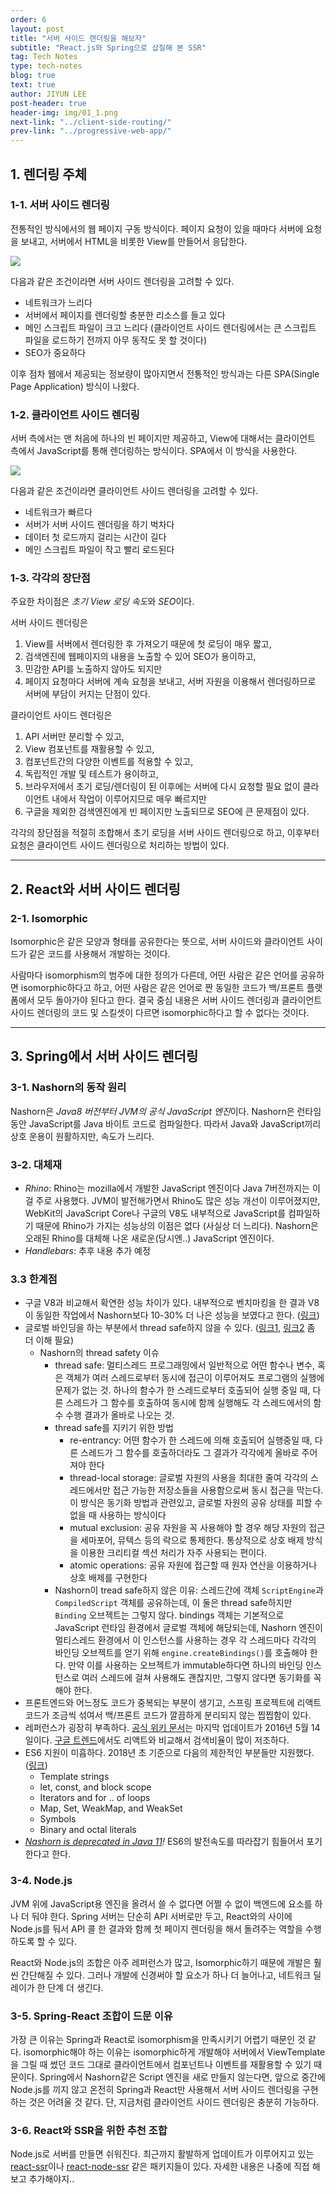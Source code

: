 ```yaml
---
order: 6
layout: post
title: "서버 사이드 랜더링을 해보자"
subtitle: "React.js와 Spring으로 삽질해 본 SSR"
tag: Tech Notes
type: tech-notes
blog: true
text: true
author: JIYUN LEE
post-header: true
header-img: img/01_1.png
next-link: "../client-side-routing/"
prev-link: "../progressive-web-app/"
---
```


## 1. 렌더링 주체

### 1-1. 서버 사이드 렌더링

전통적인 방식에서의 웹 페이지 구동 방식이다. 페이지 요청이 있을 때마다 서버에 요청을 보내고, 서버에서 HTML을 비롯한 View를 만들어서 응답한다.

<img src="img/01_2.png">

다음과 같은 조건이라면 서버 사이드 렌더링을 고려할 수 있다.

- 네트워크가 느리다
- 서버에서 페이지를 렌더링할 충분한 리소스를 들고 있다
- 메인 스크립트 파일이 크고 느리다 (클라이언트 사이드 렌더링에서는 큰 스크립트 파일을 로드하기 전까지 아무 동작도 못 할 것이다)
- SEO가 중요하다

이후 점차 웹에서 제공되는 정보량이 많아지면서 전통적인 방식과는 다른 SPA(Single Page Application) 방식이 나왔다.

### 1-2. 클라이언트 사이드 렌더링

서버 측에서는 맨 처음에 하나의 빈 페이지만 제공하고, View에 대해서는 클라이언트 측에서 JavaScript를 통해 렌더링하는 방식이다. SPA에서 이 방식을 사용한다.

<img src="img/01_3.png">

다음과 같은 조건이라면 클라이언트 사이드 렌더링을 고려할 수 있다.

- 네트워크가 빠르다
- 서버가 서버 사이드 렌더링을 하기 벅차다
- 데이터 첫 로드까지 걸리는 시간이 길다
- 메인 스크립트 파일이 작고 빨리 로드된다

### 1-3. 각각의 장단점

주요한 차이점은 *초기 View 로딩 속도*와 *SEO*이다.

서버 사이드 렌더링은 

1. View를 서버에서 렌더링한 후 가져오기 때문에 첫 로딩이 매우 짧고,
2. 검색엔진에 웹페이지의 내용을 노출할 수 있어 SEO가 용이하고,
3. 민감한 API를 노출하지 않아도 되지만
4. 페이지 요청마다 서버에 계속 요청을 보내고, 서버 자원을 이용해서 렌더링하므로 서버에 부담이 커지는 단점이 있다.

클라이언트 사이드 렌더링은 

1. API 서버만 분리할 수 있고,
2. View 컴포넌트를 재활용할 수 있고,
3. 컴포넌트간의 다양한 이벤트를 적용할 수 있고,
4. 독립적인 개발 및 테스트가 용이하고,
5. 브라우저에서 초기 로딩/렌더링이 된 이후에는 서버에 다시 요청할 필요 없이 클라이언트 내에서 작업이 이루어지므로 매우 빠르지만 
6. 구글을 제외한 검색엔진에게 빈 페이지만 노출되므로 SEO에 큰 문제점이 있다.

각각의 장단점을 적절히 조합해서 초기 로딩을 서버 사이드 렌더링으로 하고, 이후부터 요청은 클라이언트 사이드 렌더링으로 처리하는 방법이 있다.

---

## 2. React와 서버 사이드 렌더링

### 2-1. Isomorphic

Isomorphic은 같은 모양과 형태를 공유한다는 뜻으로, 서버 사이드와 클라이언트 사이드가 같은 코드를 사용해서 개발하는 것이다.

사람마다 isomorphism의 범주에 대한 정의가 다른데, 어떤 사람은 같은 언어를 공유하면 isomorphic하다고 하고, 어떤 사람은 같은 언어로 짠 동일한 코드가 백/프론트 플랫폼에서 모두 돌아가야 된다고 한다. 결국 중심 내용은 서버 사이드 렌더링과 클라이언트 사이드 렌더링의 코드 및 스킬셋이 다르면 isomorphic하다고 할 수 없다는 것이다.

---

## 3. Spring에서 서버 사이드 렌더링

### 3-1. Nashorn의 동작 원리

Nashorn은 *Java8 버전부터 JVM의 공식 JavaScript 엔진*이다. Nashorn은 런타임동안 JavaScript를 Java 바이트 코드로 컴파일한다. 따라서 Java와 JavaScript끼리 상호 운용이 원활하지만, 속도가 느리다.

### 3-2. 대체재

- *Rhino*: Rhino는 mozilla에서 개발한 JavaScript 엔진이다 Java 7버전까지는 이걸 주로 사용했다. JVM이 발전해가면서 Rhino도 많은 성능 개선이 이루어졌지만, WebKit의 JavaScript Core나 구글의 V8도 내부적으로 JavaScript를 컴파일하기 때문에 Rhino가 가지는 성능상의 이점은 없다 (사실상 더 느리다). Nashorn은 오래된 Rhino를 대체해 나온 새로운(당시엔..) JavaScript 엔진이다.
- *Handlebars*: 추후 내용 추가 예정

### 3.3 한계점

- 구글 V8과 비교해서 확연한 성능 차이가 있다. 내부적으로 벤치마킹을 한 결과 V8이 동일한 작업에서 Nashorn보다 10-30% 더 나은 성능을 보였다고 한다. ([링크](https://www.quora.com/How-does-Nashorn-compare-to-V8))
- 글로벌 바인딩을 하는 부분에서 thread safe하지 않을 수 있다. ([링크1](https://stackoverflow.com/questions/30140103/should-i-use-a-separate-scriptengine-and-compiledscript-instances-per-each-threa/30159424#30159424), [링크2](https://kazkn.com/post/2017/spring-boot-nashorn-react-ssr/) 좀 더 이해 필요)
    - Nashorn의 thread safety 이슈
        - thread safe: 멀티스레드 프로그래밍에서 일반적으로 어떤 함수나 변수, 혹은 객체가 여러 스레드로부터 동시에 접근이 이루어져도 프로그램의 실행에 문제가 없는 것. 하나의 함수가 한 스레드로부터 호출되어 실행 중일 때, 다른 스레드가 그 함수를 호출하여 동시에 함께 실행해도 각 스레드에서의 함수 수행 결과가 올바로 나오는 것.
        - thread safe를 지키기 위한 방법
            - re-entrancy: 어떤 함수가 한 스레드에 의해 호출되어 실행중일 때, 다른 스레드가 그 함수를 호출하더라도 그 결과가 각각에게 올바로 주어져야 한다
            - thread-local storage: 글로벌 자원의 사용을 최대한 줄여 각각의 스레드에서만 접근 가능한 저장소들을 사용함으로써 동시 접근을 막는다. 이 방식은 동기화 방법과 관련있고, 글로벌 자원의 공유 상태를 피할 수 없을 때 사용하는 방식이다
            - mutual exclusion: 공유 자원을 꼭 사용해야 할 경우 해당 자원의 접근을 세마포어, 뮤텍스 등의 락으로 통제한다. 통상적으로 상호 배제 방식을 이용한 크리티컬 섹션 처리가 자주 사용되는 편이다.
            - atomic operations: 공유 자원에 접근할 때 원자 연산을 이용하거나 상호 배제를 구현한다
        - Nashorn이 tread safe하지 않은 이유: 스레드간에 객체 `ScriptEngine`과 `CompiledScript` 객체를 공유하는데, 이 둘은 thread safe하지만 `Binding` 오브젝트는 그렇지 않다. bindings 객체는 기본적으로 JavaScript 런타임 환경에서 글로벌 객체에 해당되는데, Nashorn 엔진이 멀티스레드 환경에서 이 인스턴스를 사용하는 경우 각 스레드마다 각각의 바인딩 오브젝트를 얻기 위해 `engine.createBindings()`를 호출해야 한다. 만약 이를 사용하는 오브젝트가 immutable하다면 하나의 바인딩 인스턴스로 여러 스레드에 걸쳐 사용해도 괜찮지만, 그렇지 않다면 동기화를 꼭 해야 한다.
- 프론트엔드와 어느정도 코드가 중복되는 부분이 생기고, 스프링 프로젝트에 리액트 코드가 조금씩 섞여서 백/프론트 코드가 깔끔하게 분리되지 않는 찝찝함이 있다.
- 레퍼런스가 굉장히 부족하다. [공식 위키 문서](https://wiki.openjdk.java.net/display/Nashorn/Main)는 마지막 업데이트가 2016년 5월 14일이다. [구글 트렌드](https://trends.google.com/trends/explore?date=today%205-y&q=Nashorn,%2Fm%2F012l1vxv,Spring%20Boot)에서도 리액트와 비교해서 검색비율이 많이 저조하다.
- ES6 지원이 미흡하다. 2018년 초 기준으로 다음의 제한적인 부분들만 지원했다. ([링크](http://mail.openjdk.java.net/pipermail/nashorn-dev/2018-January/007309.html))
    - Template strings
    - let, const, and block scope
    - Iterators and for .. of loops
    - Map, Set, WeakMap, and WeakSet
    - Symbols
    - Binary and octal literals
- *[Nashorn is deprecated in Java 11](https://openjdk.java.net/jeps/335)!* ES6의 발전속도를 따라잡기 힘들어서 포기한다고 한다.

### 3-4. Node.js

JVM 위에 JavaScript용 엔진을 올려서 쓸 수 없다면 어쩔 수 없이 백엔드에 요소를 하나 더 둬야 한다. Spring 서버는 단순히 API 서버로만 두고, React와의 사이에 Node.js를 둬서 API 콜 한 결과와 함께 첫 페이지 렌더링을 해서 돌려주는 역할을 수행하도록 할 수 있다.

React와 Node.js의 조합은 아주 레퍼런스가 많고, Isomorphic하기 때문에 개발은 훨씬 간단해질 수 있다. 그러나 개발에 신경써야 할 요소가 하나 더 늘어나고, 네트워크 딜레이가 한 단계 더 생긴다.

### 3-5. Spring-React 조합이 드문 이유

가장 큰 이유는 Spring과 React로 isomorphism을 만족시키기 어렵기 때문인 것 같다. isomorphic해야 하는 이유는 isomorphic하게 개발해야 서버에서 ViewTemplate을 그릴 때 썼던 코드 그대로 클라이언트에서 컴포넌트나 이벤트를 재활용할 수 있기 때문이다. Spring에서 Nashorn같은 Script 엔진을 새로 만들지 않는다면, 앞으로 중간에 Node.js를 끼지 않고 온전히 Spring과 React만 사용해서 서버 사이드 렌더링을 구현하는 것은 어려울 것 같다. 단, 지금처럼 클라이언트 사이드 렌더링은 충분히 가능하다.

### 3-6. React와 SSR을 위한 추천 조합

Node.js로 서버를 만들면 쉬워진다. 최근까지 활발하게 업데이트가 이루어지고 있는 [react-ssr](https://www.npmjs.com/package/react-ssr)이나 [react-node-ssr](https://www.npmjs.com/package/react-node-ssr) 같은 패키지들이 있다. 자세한 내용은 나중에 직접 해보고 추가해야지..